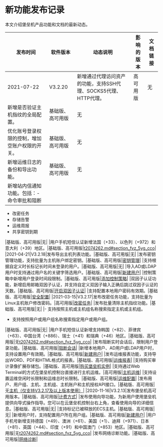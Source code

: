 # 新功能发布记录

本文介绍堡垒机产品功能和文档的最新动态。

|发布时间|软件版本|动态说明|影响的版本|文档链接|
|----|----|----|-----|----|
|2021-07-22|V3.2.20|新增通过代理访问资产的功能，支持SSH代理、SOCKS5代理、HTTP代理。|高可用版|无|
|新增是否验证主机指纹的全局配置。|基础版、高可用版|无|
|优化账号登录权限的控制，增加空账户权限的开关。|基础版、高可用版|无|
|新增运维日志的备份和导出功能。|基础版、高可用版|无|
|新增站内信通知功能。包括：-   命令审批和阻断
-   改密任务
-   存储告警
-   运维周报
-   共享密钥到期

|基础版、高可用版|无|
|用户手机短信认证新增法国（+33）、以色列（+972）和意大利（+39）地区。|基础版、高可用版|[t2074262.md\#section\_fvz\_5yg\_cco]()|
|2021-04-21|V3.2.18|发布导出主机列表功能。|基础版、高可用版|无|
|发布密钥管理功能，支持批量为主机账户绑定密钥。|基础版、高可用版|[密钥管理](/intl.zh-CN/用户指南（V3.2版本）/管理员手册/资产管理/密钥管理.md)|
|支持根据自定义时长标记长时间未登录的用户。|基础版、高可用版|无|
|导入AD或LDAP用户时支持通过用户名的关键字筛选用户。|基础版、高可用版|[新建用户](/intl.zh-CN/用户指南（V3.2版本）/管理员手册/用户管理/新建用户.md)|
|控制策略中新增用户登录时间段限制。|基础版、高可用版|[添加控制策略](/intl.zh-CN/用户指南（V3.2版本）/管理员手册/控制策略/添加控制策略.md)|
|双因子认证功能，新增启用邮箱双因子认证，并支持自定义双因子输入正确后跳过双因子认证的天数。|基础版、高可用版|[开启双因子认证](/intl.zh-CN/用户指南（V3.2版本）/管理员手册/系统设置/开启双因子认证.md)|
|支持配置本地用户密码有效期。|基础版、高可用版|[安全配置](/intl.zh-CN/用户指南（V3.2版本）/管理员手册/系统设置/安全配置.md)|
|2021-03-15|V3.2.17|发布改密任务功能，支持批量为Linux主机账户修改密码。|高可用版|[改密任务](/intl.zh-CN/用户指南（V3.2版本）/管理员手册/资产管理/改密任务.md)|
|发布批量清除主机指纹功能。|基础版、高可用版|无|
|-   支持按照主机或主机组名称搜索指定主机或主机组。
-   支持按照用户或用户组名称搜索指定用户或用户组。

|基础版、高可用版|无|
|用户手机短信认证新增支持韩国（+82）、菲律宾（+63）、中国台湾（+886）、瑞士（+41）和瑞典（+46）地区。|基础版、高可用版|无[t2074262.md\#section\_fvz\_5yg\_cco]()|
|发布阻断实时会话后，限制用户登录功能。|基础版、高可用版|[阻断会话](/intl.zh-CN/用户指南（V3.2版本）/管理员手册/实时监控/阻断会话.md)|
|新增本地用户、AD用户或LDAP用户时，支持设置用户有效期。|基础版、高可用版|[新建用户](/intl.zh-CN/用户指南（V3.2版本）/管理员手册/用户管理/新建用户.md)|
|发布运维报表功能，支持导出WORD、PDF和HTML格式的报表。|基础版、高可用版|[运维报表](/intl.zh-CN/用户指南（V3.2版本）/管理员手册/审计/运维报表.md)|
|支持购买审计录像扩展存储包。|基础版、高可用版|[购买堡垒机实例](/intl.zh-CN/产品计费/购买堡垒机实例.md)|
|支持通过Web Terminal的方式在堡垒机控制台直接进行主机运维。|高可用版|[主机运维]()|
|支持设置运维空闲时长限制和运维总时长限制。|基础版、高可用版|[运维配置](/intl.zh-CN/用户指南（V3.2版本）/管理员手册/系统设置/运维配置.md)|
|发布用户、用户组、主机、主机组、主机账户和主机授权API接口。|基础版、高可用版|无[主机（仅支持V3.2.17及以上版本使用）](/intl.zh-CN/API参考/API概览.md)|
|2020-11-16|V3.2.13|发布堡垒机高可用版本。|基础版、高可用版|[计费方式](/intl.zh-CN/产品计费/计费方式.md)|
|发布使用向导功能，为新用户使用堡垒机提供向导式操作指导。您可以在云堡垒机控制台右上角，查看使用向导的详细信息。|基础版、高可用版|无|
|支持标记已被释放的ECS主机。|基础版、高可用版|无|
|新增用户时，支持配置用户所在用户组。|基础版、高可用版|[新建用户](/intl.zh-CN/用户指南（V3.2版本）/管理员手册/用户管理/新建用户.md)|
|用户手机号新增支持德国（+49）、澳洲（+61）、美国（+1）、迪拜（+971）、日本（+81）、英国（+44）、印度（+91）和中国澳门（+853）地区。|基础版、高可用版|无[t2074262.md\#section\_fvz\_5yg\_cco]()|
|发布网络诊断功能。|基础版、高可用版|[网络诊断](/intl.zh-CN/用户指南（V3.2版本）/管理员手册/系统设置/网络诊断.md)|

